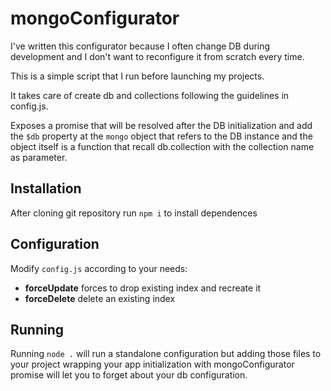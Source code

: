# mongoConfigurator
I've written this configurator because I often change DB during development and I don't want to reconfigure it from scratch every time.

This is a simple script that I run before launching my projects.

It takes care of create db and collections following the guidelines in config.js.

Exposes a promise that will be resolved after the DB initialization and add the `$db` property at the `mongo` object that refers to the DB instance and the object itself is a function that recall db.collection with the
collection name as parameter.

## Installation

After cloning git repository run `npm i` to install dependences

## Configuration

Modify `config.js` according to your needs:
- **forceUpdate** forces to drop existing index and recreate it
- **forceDelete** delete an existing index 

## Running

Running `node .` will run a standalone configuration but adding those files to your project wrapping your app initialization with mongoConfigurator promise will let you to forget about your db configuration.
